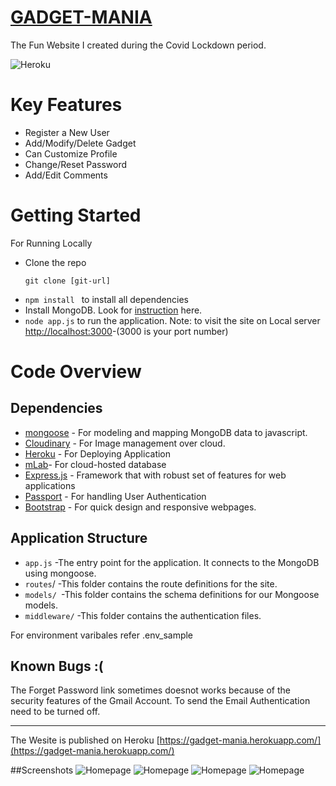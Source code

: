 # [GADGET-MANIA](https://gadget-mania.herokuapp.com/)
The Fun Website I created during the Covid Lockdown period.

![Heroku](http://heroku-badge.herokuapp.com/?app=heroku-badge&root=projects.html)

# Key Features  
- Register a New User
- Add/Modify/Delete Gadget
- Can Customize Profile
- Change/Reset Password
- Add/Edit Comments

# Getting Started
For Running Locally
- Clone the repo
  ```
  git clone [git-url]
- ```npm install ```  to install all  dependencies
- Install MongoDB. Look for  [instruction](https://docs.mongodb.com/manual/installation/#tutorials) here.
- ``` node app.js ``` to run the application.
Note: to visit the site on Local server [http://localhost:3000]()-(3000 is your port number)


  
# Code Overview
## Dependencies
- [mongoose](https://mongoosejs.com/) - For modeling and mapping MongoDB data to javascript.
- [Cloudinary](https://cloudinary.com/?utm_source=google&utm_medium=cpc&utm_campaign=Rbrand&utm_content=394051365994&utm_term=cloudinary&gclid=CjwKCAiAnIT9BRAmEiwANaoE1UfngAiF5otZnbXMWY7Y_D-m2QBVt_2uSJn1hz0GUt1L-kz5qleq-hoCnWAQAvD_BwE) - For Image management over cloud.
- [Heroku](https://dashboard.heroku.com/) - For Deploying Application
- [mLab](https://mlab.com/)- For cloud-hosted database
- [Express.js](https://expressjs.com/) - Framework that with robust set of features for web  applications
- [Passport](http://www.passportjs.org/) - For handling User Authentication
- [Bootstrap](https://getbootstrap.com) - For quick design and responsive webpages.

## Application Structure
- ```app.js``` -The entry point for the application. It connects to the MongoDB using mongoose.
- ```routes```/ -This folder contains the route definitions for the site.
- ```models/ ```-This folder contains the schema definitions for our Mongoose models.
- ```middleware/``` -This folder contains the authentication files.

For environment varibales refer .env_sample

## Known Bugs :(

The Forget Password link sometimes doesnot works because of the security features of the Gmail Account. To send the Email Authentication need to be turned off.

-----------------

The Wesite is published on Heroku [https://gadget-mania.herokuapp.com/](https://gadget-mania.herokuapp.com/)

##Screenshots
![Homepage](/assets/screenshots/home.png)
![Homepage](/assets/screenshots/landing.png)
![Homepage](/assets/screenshots/signup.png)
![Homepage](/assets/screenshots/profile.png)